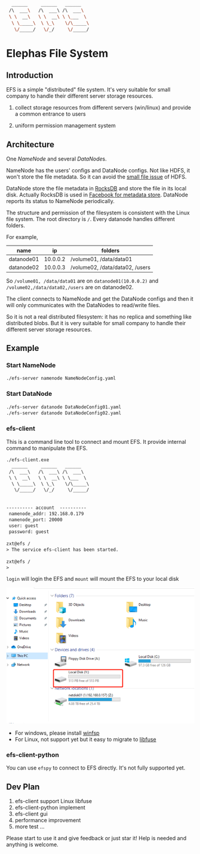 ```bash
  ______     ______   ______
 /\  ___\   /\  ___\ /\  ___\
 \ \  __\   \ \  __\ \ \___  \
  \ \_____\  \ \_\    \/\_____\
   \/_____/   \/_/     \/_____/

```

# Elephas File System

## Introduction

EFS is a simple "distributed" file system. It's very suitable for small company to handle their different server storage resources.

1. collect storage resources from different servers (win/linux) and provide a common entrance to users

2. uniform permission management system

## Architecture

One *NameNode* and several *DataNode*s.

NameNode has the users' configs and DataNode configs. Not like HDFS, it won't store the file metadata. So it can avoid the [small file issue](https://www.sciencedirect.com/science/article/pii/S1319157821002585) of HDFS.

DataNode store the file metadata in [RocksDB](https://github.com/facebook/rocksdb) and store the file in its local disk. Actually RocksDB is used in [Facebook for metadata store](https://www.usenix.org/system/files/fast21-pan.pdf). DataNode reports its status to NameNode periodically.

The structure and permission of the filesystem is consistent with the Linux file system. The root directory is `/`. Every datanode handles different folders. 

For example, 

| name | ip | folders |
|---|---|---|
|datanode01|10.0.0.2| /volume01, /data/data01 |
|datanode02|10.0.0.3| /volume02, /data/data02, /users |


So `/volume01, /data/data01` are on `datanode01(10.0.0.2)` and `/volume02,/data/data02,/users` are on datanode02.

The client connects to NameNode and get the DataNode configs and then it will only communicates with the DataNodes to read/write files.

So it is not a real distributed filesystem: it has no replica and something  like distributed blobs. But it is very suitable for small company to handle their different server storage resources.

## Example

### Start NameNode

```bash
./efs-server namenode NameNodeConfig.yaml
```

### Start DataNode
```bash
./efs-server datanode DataNodeConfig01.yaml
./efs-server datanode DataNodeConfig02.yaml
```

### efs-client

This is a command line tool to connect and mount EFS. It provide internal command to manipulate the EFS.

```
./efs-client.exe
  ______     ______   ______
 /\  ___\   /\  ___\ /\  ___\
 \ \  __\   \ \  __\ \ \___  \
  \ \_____\  \ \_\    \/\_____\
   \/_____/   \/_/     \/_____/


---------- account  ----------
 namenode_addr: 192.168.0.179
 namenode_port: 20000
 user: guest
 password: guest

zxt@efs /
> The service efs-client has been started.

zxt@efs /
> 
```

`login` will login the EFS and `mount` will mount the EFS to your local disk 

![mount](doc/disk.png)

* For windows, please install [winfsp](https://github.com/winfsp/winfsp)
* For Linux, not support yet but it easy to migrate to [libfuse](https://github.com/libfuse/libfuse)

### efs-client-python

You can use `efspy` to connect to EFS directly. It's not fully supported yet.


## Dev Plan

1. efs-client support Linux libfuse
2. efs-client-python implement
3. efs-client gui
4. performance improvement
5. more test ...

Please start to use it and give feedback or just star it! Help is needed and anything is welcome.
